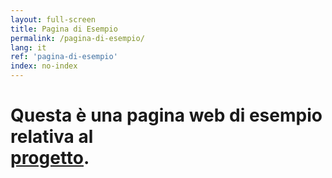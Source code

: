 ```yaml
---
layout: full-screen
title: Pagina di Esempio
permalink: /pagina-di-esempio/
lang: it
ref: 'pagina-di-esempio'
index: no-index
---
```


# Questa è una pagina web di esempio relativa al <br/><u>progetto</u>.
